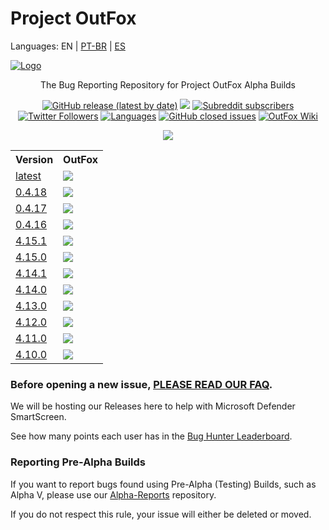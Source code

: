 # Project OutFox

Languages: EN | [PT-BR](./international/PT-BR.md) | [ES](./international/ES.md)

<p>
    <a title="Website" href="https://projectoutfox.com" target="_blank"><img alt="Logo" src="https://cdn.discordapp.com/attachments/684883542303571973/817940924726378556/project-outfox-logo.png"></a>
    <p align="center">The Bug Reporting Repository for Project OutFox Alpha Builds</p>
    <p align="center">
        <a title="Latest release" href="https://github.com/TeamRizu/OutFox/releases/latest" target="_blank"><img alt="GitHub release (latest by date)" src="https://img.shields.io/github/v/release/TeamRizu/OutFox"></a>
        <a title="All releases" target="_blank" href="https://github.com/TeamRizu/OutFox/releases"><img src="https://img.shields.io/github/downloads/TeamRizu/OutFox/total"></a>
        <a title="Reddit" href="https://www.reddit.com/r/OutFox/" target="_blank">
        <img alt="Subreddit subscribers" src="https://img.shields.io/reddit/subreddit-subscribers/OutFox?style=flat-square"></a>
        <a title="Twitter" href="https://twitter.com/projectoutfox" target="_blank">
        <img alt="Twitter Followers" src="https://img.shields.io/twitter/follow/projectoutfox?style=flat-square"></a>
        <a title="Supported Languages" href="https://github.com/Tiny-Foxes/OutFox-Translations" target="_blank"><img alt="Languages" src="https://img.shields.io/badge/languages-8-brightgreen"></a>
        <a title="Closed Issues" href="https://github.com/TeamRizu/OutFox/issues" target="_blank"><img alt="GitHub closed issues" src="https://img.shields.io/github/issues-closed/TeamRizu/OutFox"></a>
        <a title="OutFox Wiki" href="https://outfox.wiki/" target="_blank"><img alt="OutFox Wiki" src="https://img.shields.io/badge/OutFox%20Wiki-Read-blue"></a>
    </p>
    <p align="center">
        <a href="https://discord.gg/cN4TjgQdcA"><img src="https://img.shields.io/discord/422897054386225173.svg?style=flat&color=7289DA&label=Project%20OutFox%20Community&logo=Discord"/></a>
    </p>
    <table style="width:100%">
  <tr>
    <th>Version</th>
    <th>OutFox</th>
  </tr>
  <tr>
    <td><a href="https://github.com/TeamRizu/OutFox/releases/latest">latest</a></td>
    <td><img src="https://img.shields.io/github/downloads/TeamRizu/OutFox/latest/total"></td>
  </tr>
  <tr>
    <td><a href="https://github.com/TeamRizu/OutFox/releases/OF4.18">0.4.18</a></td>
    <td><img src="https://img.shields.io/github/downloads/TeamRizu/OutFox/OF4.18.0/total"></td>
  </tr>   
  <tr>
    <td><a href="https://github.com/TeamRizu/OutFox/releases/OF4.17.0">0.4.17</a></td>
    <td><img src="https://img.shields.io/github/downloads/TeamRizu/OutFox/OF4.17.0/total"></td>
  </tr>     
  <tr>
    <td><a href="https://github.com/TeamRizu/OutFox/releases/OF4.16.0">0.4.16</a></td>
    <td><img src="https://img.shields.io/github/downloads/TeamRizu/OutFox/OF4.16.0/total"></td>
  </tr>    
  <tr>
    <td><a href="https://github.com/TeamRizu/OutFox/releases/OF4.15.1">4.15.1</a></td>
    <td><img src="https://img.shields.io/github/downloads/TeamRizu/OutFox/OF4.15.1/total"></td>
  </tr>    
  <tr>
    <td><a href="https://github.com/TeamRizu/OutFox/releases/OF4.15.0">4.15.0</a></td>
    <td><img src="https://img.shields.io/github/downloads/TeamRizu/OutFox/OF4.15.0/total"></td>
  </tr>    
  <tr>
    <td><a href="https://github.com/TeamRizu/OutFox/releases/OF4.14.1">4.14.1</a></td>
    <td><img src="https://img.shields.io/github/downloads/TeamRizu/OutFox/OF4.14.1/total"></td>
  </tr>    
  <tr>
    <td><a href="https://github.com/TeamRizu/OutFox/releases/tag/OF4.14.0">4.14.0<a></td>
    <td><img src="https://img.shields.io/github/downloads/TeamRizu/OutFox/OF4.14.0/total"></td>
  </tr>        
  <tr>
    <td><a href="https://github.com/TeamRizu/OutFox/releases/tag/OF4.13.0">4.13.0<a></td>
    <td><img src="https://img.shields.io/github/downloads/TeamRizu/OutFox/OF4.13.0/total"></td>
  </tr>      
  <tr>
    <td><a href="https://github.com/TeamRizu/OutFox/releases/tag/OF4.12.0">4.12.0<a></td>
    <td><img src="https://img.shields.io/github/downloads/TeamRizu/OutFox/OF4.12.0/total"></td>
  </tr>     
  <tr>
    <td><a href="https://github.com/TeamRizu/OutFox/releases/tag/OF4.11.0">4.11.0<a></td>
    <td><img src="https://img.shields.io/github/downloads/TeamRizu/OutFox/OF4.11.0/total"></td>
  </tr>    
  <tr>
    <td><a href="https://github.com/TeamRizu/OutFox/releases/tag/OF4.10.0">4.10.0<a></td>
    <td><img src="https://img.shields.io/github/downloads/TeamRizu/OutFox/OF4.10.0/total"></td>
  </tr>      

</table>
</p>

### Before opening a new issue, [PLEASE READ OUR FAQ](https://projectoutfox.com/faq). 

We will be hosting our Releases here to help with Microsoft Defender SmartScreen.

See how many points each user has in the [Bug Hunter Leaderboard](./leaderboard.md).

### Reporting Pre-Alpha Builds

If you want to report bugs found using Pre-Alpha (Testing) Builds, such as Alpha V, please use our [Alpha-Reports](https://github.com/TeamRizu/Alpha-Reports) repository.

If you do not respect this rule, your issue will either be deleted or moved.
